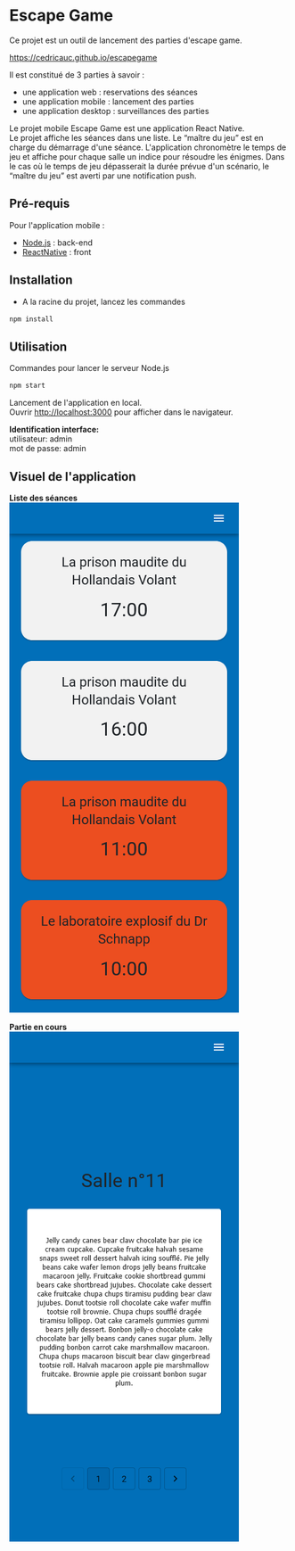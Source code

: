 # Escape Game

Ce projet est un outil de lancement des parties d'escape game.

https://cedricauc.github.io/escapegame

Il est constitué de 3 parties à savoir :
- une application web : reservations des séances
- une application mobile : lancement des parties
- une application desktop : surveillances des parties

Le projet mobile Escape Game est une application React Native. \
Le projet affiche les séances dans une liste. Le “maître du jeu” est en charge du démarrage d'une séance. L'application chronomètre le temps de jeu et affiche pour chaque salle un indice pour résoudre les énigmes.
Dans le cas où le temps de jeu dépasserait la durée prévue d'un scénario, le “maître du jeu” est averti par une notification push.

## Pré-requis

Pour l'application mobile :
- [Node.js](https://nodejs.org/en/download/) : back-end
- [ReactNative](https://reactnative.dev/docs/environment-setup) : front

## Installation

- A la racine du projet, lancez les commandes
```sh
npm install
```

## Utilisation

Commandes pour lancer le serveur Node.js
```sh
npm start
```

Lancement de l'application en local.\
Ouvrir [http://localhost:3000](http://localhost:3000) pour afficher dans le navigateur.

**Identification interface:**\
utilisateur: admin\
mot de passe: admin

## Visuel de l'application

**Liste des séances**\
![Liste des séances](./img/booking.png)

**Partie en cours**\
![Partie en cours](./img/room.png)